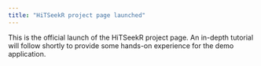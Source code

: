 ```yaml
---
title: "HiTSeekR project page launched"
---
```


This is the official launch of the HiTSeekR project page. An in-depth tutorial will follow shortly to provide some hands-on experience for the demo application.
